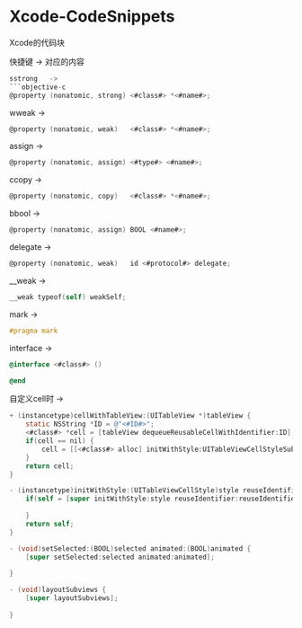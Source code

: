 # Xcode-CodeSnippets
Xcode的代码块

快捷键   ->    对应的内容
```objective-c
sstrong   ->  
```objective-c
@property (nonatomic, strong) <#class#> *<#name#>;
```
wweak     ->  
```objective-c
@property (nonatomic, weak)   <#class#> *<#name#>;
```
assign    ->  
```objective-c
@property (nonatomic, assign) <#type#> <#name#>;
```
ccopy     ->  
```objective-c
@property (nonatomic, copy)   <#class#> *<#name#>;
```
bbool     ->  
```objective-c
@property (nonatomic, assign) BOOL <#name#>;
```
delegate  ->  
```objective-c
@property (nonatomic, weak)   id <#protocol#> delegate;
```

__weak    ->  
```objective-c
__weak typeof(self) weakSelf;
```
mark      ->  
```objective-c
#pragma mark
```
interface ->
```objective-c
@interface <#class#> ()

@end
```

自定义cell时    ->
```objective-c
+ (instancetype)cellWithTableView:(UITableView *)tableView {
    static NSString *ID = @"<#ID#>";
    <#class#> *cell = [tableView dequeueReusableCellWithIdentifier:ID];
    if(cell == nil) {
        cell = [[<#class#> alloc] initWithStyle:UITableViewCellStyleSubtitle reuseIdentifier:ID];
    }
    return cell;
}

- (instancetype)initWithStyle:(UITableViewCellStyle)style reuseIdentifier:(NSString *)reuseIdentifier {
    if(self = [super initWithStyle:style reuseIdentifier:reuseIdentifier]) {
    
    }
    return self;
}

- (void)setSelected:(BOOL)selected animated:(BOOL)animated {
    [super setSelected:selected animated:animated];
    
}

- (void)layoutSubviews {
    [super layoutSubviews];
    
}



```
